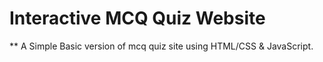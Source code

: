 # Interactive MCQ Quiz Website
** A Simple Basic version of mcq quiz site using HTML/CSS & JavaScript. 
